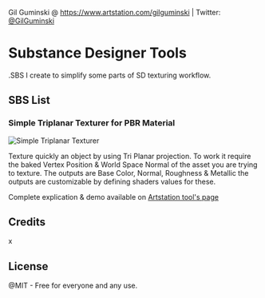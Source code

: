 Gil Guminski @ <a href="https://www.artstation.com/gilguminski" target="_blank">https://www.artstation.com/gilguminski</a> | Twitter: <a href="https://twitter.com/GilGuminski" target="_blank">@GilGuminski</a>

# Substance Designer Tools

.SBS I create to simplify some parts of SD texturing workflow.

## SBS List

### Simple Triplanar Texturer for PBR Material

![Simple Triplanar Texturer](https://github.com/Gil-1/SubstanceDesignerTools/assets/11734754/af408b1b-190f-44d1-a470-1f3ad86d7055)

Texture quickly an object by using Tri Planar projection.
To work it require the baked Vertex Position & World Space Normal of the asset you are trying to texture.
The outputs are Base Color, Normal, Roughness & Metallic the outputs are customizable by defining shaders values for these.

Complete explication & demo available on <a href="https://www.artstation.com/artwork/49kZkq" target="_blank">Artstation tool's page</a>

## Credits

x

## License

@MIT - Free for everyone and any use.
